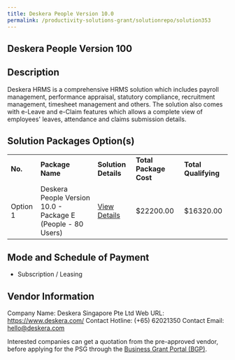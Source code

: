 ```yaml
---
title: Deskera People Version 10.0
permalink: /productivity-solutions-grant/solutionrepo/solution353
---
```


## Deskera People Version 100

## Description

Deskera HRMS is a comprehensive HRMS solution which includes payroll management, performance appraisal, statutory compliance, recruitment management, timesheet management and others. The solution also comes with e-Leave and e-Claim features which allows a complete view of employees' leaves, attendance and claims submission details.

## Solution Packages Option(s)

<table>
<tr>
<td><b>No.</b></td>
<td><b>Package Name</b></td>
<td><b>Solution Details</b></td>
<td><b>Total Package Cost</b></td>
<td><b>Total Qualifying</b></td>
</tr>
<tr>
<td>Option 1</td>
<td>Deskera People Version 10.0 - Package E (People - 80 Users)</td>
<td><a href='https://www.gobusiness.gov.sg/images/psg/Desensitised_Deskera_HRMS_Annex_3_CR_wef_17_Dec_2020_Part_5.pdf'>View Details</a></td>
<td>$22200.00</td>
<td>$16320.00</td>
</tr>
</table>

## Mode and Schedule of Payment

 - Subscription / Leasing

## Vendor Information

 Company Name: Deskera Singapore Pte Ltd
Web URL: https://www.deskera.com/
Contact Hotline: (+65) 62021350
Contact Email: hello@deskera.com

Interested companies can get a quotation from the pre-approved vendor, before applying for the PSG through the <a href='https://www.businessgrants.gov.sg/'>Business Grant Portal (BGP)</a>.

<script src="/jquery/resize-tables.js"></script>
